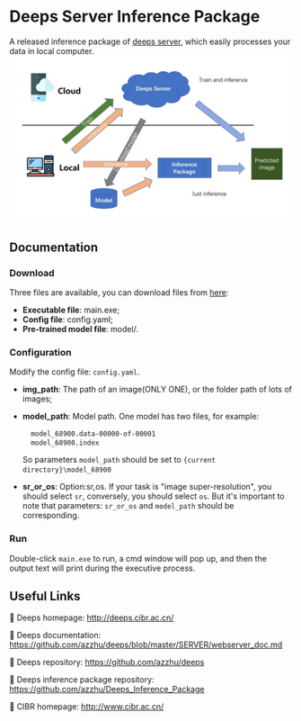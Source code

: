 # Deeps Server Inference Package
A released inference package of [deeps server](http://deeps.cibr.ac.cn/), which easily processes your data in local computer.
![avatar](imgs/img.jpg)

## Documentation

### Download
Three files are available, you can download files from [here](http://119.90.33.35:3557/sharing/wJWmfODpQ):
    
- **Executable file**: main.exe;
- **Config file**: config.yaml;
- **Pre-trained model file**: model/.

### Configuration
Modify the config file: ```config.yaml```.

- **img_path**: The path of an image(ONLY ONE), or the folder path of lots of images;
- **model_path**: Model path. One model has two files, for example:

        model_68900.data-00000-of-00001
        model_68900.index
        
    So parameters ```model_path``` should be set to ```{current directory}\model_68900```
- **sr_or_os**: Option:sr,os. If your task is "image super-resolution", you should select ```sr```,
conversely, you should select ```os```. But it's important to note that parameters: ```sr_or_os``` and ```model_path``` should be corresponding.

### Run
Double-click ```main.exe``` to run, a cmd window will pop up, and then the output text will print during the executive process.


## Useful Links

💜 Deeps homepage: http://deeps.cibr.ac.cn/

💜 Deeps documentation: https://github.com/azzhu/deeps/blob/master/SERVER/webserver_doc.md

💜 Deeps repository: https://github.com/azzhu/deeps

💜 Deeps inference package repository: https://github.com/azzhu/Deeps_Inference_Package

💜 CIBR homepage: http://www.cibr.ac.cn/